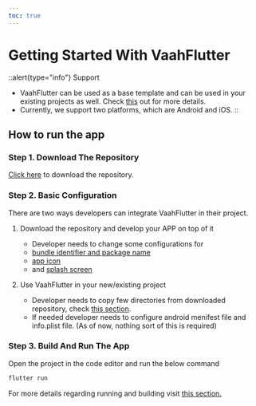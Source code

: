 ```yaml
---
toc: true
---
```


# Getting Started With VaahFlutter

::alert{type="info"}
Support   
- VaahFlutter can be used as a base template and can be used in your existing projects as well. Check [this](3.update-basic-configs.md) out for more details.
- Currently, we support two platforms, which are Android and iOS.
::


## How to run the app

### Step 1. Download The Repository

[Click here](https://github.com/webreinvent/vaahflutter/archive/refs/heads/master.zip) to download the repository.

### Step 2. Basic Configuration

There are two ways developers can integrate VaahFlutter in their project.

1. Download the repository and develop your APP on top of it
    - Developer needs to change some configurations for
    - [bundle identifier and package name](3.update-basic-configs.md#_1-download-the-repository-and-develop-your-app-on-top-of-it)
    - [app icon](3.update-basic-configs.md#_3-change-app-icon)
    - and [splash screen](3.update-basic-configs.md#_4-change-splash-screen)

2. Use VaahFlutter in your new/existing project
    - Developer needs to copy few directories from downloaded repository, check [this section](3.update-basic-configs.md#_2-use-vaahflutter-in-your-new-existing-project).
    - If needed developer needs to configure android menifest file and info.plist file. (As of now, nothing sort of this is required)

### Step 3. Build And Run The App

Open the project in the code editor and run the below command

```bash
flutter run
```

For more details regarding running and building visit [this section.](2.running-and-building.md)